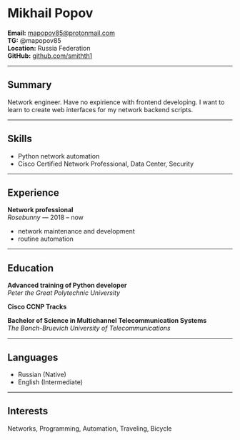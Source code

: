 # Mikhail Popov

**Email:** mapopov85@protonmail.com  
**TG:** @mapopov85  
**Location:** Russia Federation   
**GitHub:** [github.com/smithth1](https://github.com/smithth1)

---

## Summary

Network engineer. Have no expirience with frontend developing. I want to learn to create web interfaces for my network backend scripts.

---

## Skills

- Python network automation  
- Cisco Certified Network Professional, Data Center, Security 

---

## Experience

**Network professional**  
*Rosebunny* —  2018 – now  
- network maintenance and development 
- routine automation 

---

## Education
**Advanced training of Python developer**  
*Peter the Great Polytechnic University*

**Cisco CCNP Tracks**

**Bachelor of Science in Multichannel Telecommunication Systems**  
*The Bonch-Bruevich University of Telecommunications*

---

## Languages

- Russian (Native)
- English (Intermediate)

---

## Interests

Networks, Programming, Automation, Traveling, Bicycle 
